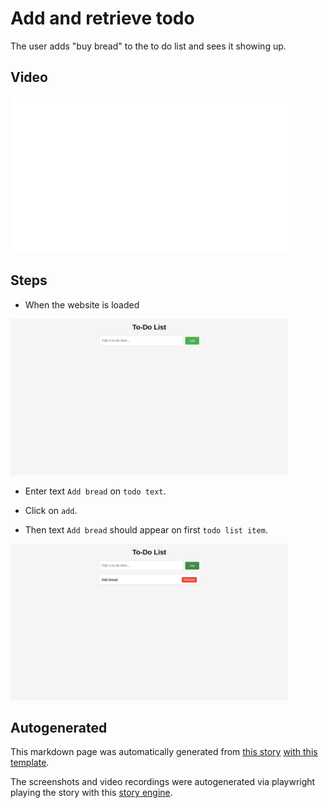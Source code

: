 # Add and retrieve todo

The user adds "buy bread" to the to do list
and sees it showing up.


## Video

<img 
   src="add-and-retrieve-todo.gif?raw=1"
   height="250px"
/>

## Steps


* When the website is loaded

<img 
  src="add-and-retrieve-todo-0-load_website.png?raw=1"
  height="250px"
/>

* Enter text `Add bread` on `todo text`.

* Click on `add`.

* Then text `Add bread` should appear on first `todo list item`.


<img 
  src="add-and-retrieve-todo-3-should_appear.png?raw=1"
  height="250px"
/>




## Autogenerated

This markdown page was automatically generated from [this story](https://github.com/hitchdev/examples/blob/main/website/story/add-todo.story) [with this template](https://github.com/hitchdev/examples/blob/main/website/tests/docstory.yml).

The screenshots and video recordings were autogenerated via playwright playing the story with this [story engine](https://github.com/hitchdev/examples/blob/main/website/tests/engine.py).